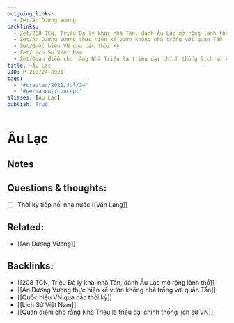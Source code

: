 ```yaml
---
outgoing_links:
  - Zet/An Dương Vương
backlinks:
  - Zet/208 TCN, Triệu Đà ly khai nhà Tần, đánh Âu Lạc mở rộng lãnh thổ
  - Zet/An Dương Vương thực hiện kế vườn không nhà trống với quân Tần
  - Zet/Quốc hiệu VN qua các thời kỳ
  - Zet/Lịch Sử Việt Nam
  - Zet/Quan điểm cho rằng Nhà Triệu là triều đại chính thống lịch sử VN
title: ~Âu Lạc
UID: P-210724-0921
tags:
  - '#created/2021/Jul/24'
  - '#permanent/concept'
aliases: [Âu Lạc]
publish: True
---
```

# Âu Lạc

## Notes

## Questions & thoughts:
- [ ] Thời kỳ tiếp nối nhà nước [[Văn Lang]]

## Related:
- [[An Dương Vương]]

## Backlinks:
- [[208 TCN, Triệu Đà ly khai nhà Tần, đánh Âu Lạc mở rộng lãnh thổ]]
- [[An Dương Vương thực hiện kế vườn không nhà trống với quân Tần]]
- [[Quốc hiệu VN qua các thời kỳ]]
- [[Lịch Sử Việt Nam]]
- [[Quan điểm cho rằng Nhà Triệu là triều đại chính thống lịch sử VN]]
